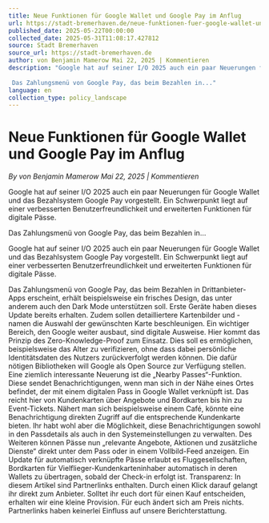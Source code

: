 ```yaml
---
title: Neue Funktionen für Google Wallet und Google Pay im Anflug
url: https://stadt-bremerhaven.de/neue-funktionen-fuer-google-wallet-und-google-pay-im-anflug/
published_date: 2025-05-22T00:00:00
collected_date: 2025-05-31T11:08:17.427812
source: Stadt Bremerhaven
source_url: https://stadt-bremerhaven.de
author: von Benjamin Mamerow Mai 22, 2025 | Kommentieren
description: "Google hat auf seiner I/O 2025 auch ein paar Neuerungen für Google Wallet und das Bezahlsystem Google Pay vorgestellt. Ein Schwerpunkt liegt auf einer verbesserten Benutzerfreundlichkeit und erweiterten Funktionen für digitale Pässe. 
 
 Das Zahlungsmenü von Google Pay, das beim Bezahlen in..."
language: en
collection_type: policy_landscape
---
```


# Neue Funktionen für Google Wallet und Google Pay im Anflug

*By von Benjamin Mamerow Mai 22, 2025 | Kommentieren*

Google hat auf seiner I/O 2025 auch ein paar Neuerungen für Google Wallet und das Bezahlsystem Google Pay vorgestellt. Ein Schwerpunkt liegt auf einer verbesserten Benutzerfreundlichkeit und erweiterten Funktionen für digitale Pässe. 
 
 Das Zahlungsmenü von Google Pay, das beim Bezahlen in...

Google hat auf seiner I/O 2025 auch ein paar Neuerungen für Google Wallet und das Bezahlsystem Google Pay vorgestellt. Ein Schwerpunkt liegt auf einer verbesserten Benutzerfreundlichkeit und erweiterten Funktionen für digitale Pässe. 
 
 Das Zahlungsmenü von Google Pay, das beim Bezahlen in Drittanbieter-Apps erscheint, erhält beispielsweise ein frisches Design, das unter anderem auch den Dark Mode unterstützen soll. Erste Geräte haben dieses Update bereits erhalten. Zudem sollen detailliertere Kartenbilder und -namen die Auswahl der gewünschten Karte beschleunigen. 
 Ein wichtiger Bereich, den Google weiter ausbaut, sind digitale Ausweise. Hier kommt das Prinzip des Zero-Knowledge-Proof zum Einsatz. Dies soll es ermöglichen, beispielsweise das Alter zu verifizieren, ohne dass dabei persönliche Identitätsdaten des Nutzers zurückverfolgt werden können. Die dafür nötigen Bibliotheken will Google als Open Source zur Verfügung stellen. 
 Eine ziemlich interessante Neuerung ist die „Nearby Passes“-Funktion. Diese sendet Benachrichtigungen, wenn man sich in der Nähe eines Ortes befindet, der mit einem digitalen Pass in Google Wallet verknüpft ist. Das reicht hier von Kundenkarten über Angebote und Bordkarten bis hin zu Event-Tickets. Nähert man sich beispielsweise einem Café, könnte eine Benachrichtigung direkten Zugriff auf die entsprechende Kundenkarte bieten. Ihr habt wohl aber die Möglichkeit, diese Benachrichtigungen sowohl in den Passdetails als auch in den Systemeinstellungen zu verwalten. 
 Des Weiteren können Pässe nun „relevante Angebote, Aktionen und zusätzliche Dienste“ direkt unter dem Pass oder in einem Vollbild-Feed anzeigen. Ein Update für automatisch verknüpfte Pässe erlaubt es Fluggesellschaften, Bordkarten für Vielflieger-Kundenkarteninhaber automatisch in deren Wallets zu übertragen, sobald der Check-in erfolgt ist. 
 Transparenz: In diesem Artikel sind Partnerlinks enthalten. Durch einen Klick darauf gelangt ihr direkt zum Anbieter. Solltet ihr euch dort für einen Kauf entscheiden, erhalten wir eine kleine Provision. Für euch ändert sich am Preis nichts. Partnerlinks haben keinerlei Einfluss auf unsere Berichterstattung.